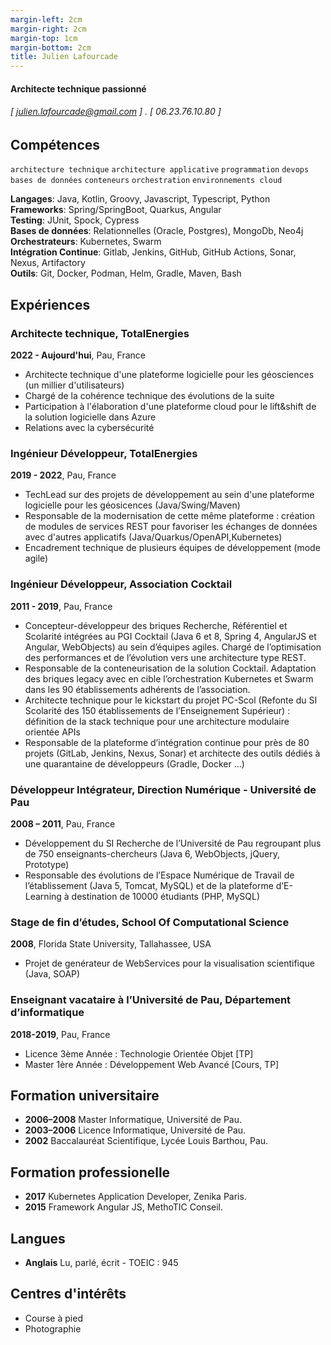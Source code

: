 ```yaml
---
margin-left: 2cm
margin-right: 2cm
margin-top: 1cm
margin-bottom: 2cm
title: Julien Lafourcade  
---
```

#### Architecte technique passionné
###### [ julien.lafourcade@gmail.com ] . [ 06.23.76.10.80 ]

## Compétences

```architecture technique```
```architecture applicative```
```programmation```
```devops```
```bases de données```
```conteneurs```
```orchestration```
```environnements cloud```

**Langages**: Java, Kotlin, Groovy, Javascript, Typescript, Python  
**Frameworks**: Spring/SpringBoot, Quarkus, Angular  
**Testing**: JUnit, Spock, Cypress  
**Bases de données**: Relationnelles (Oracle, Postgres), MongoDb, Neo4j  
**Orchestrateurs**: Kubernetes, Swarm  
**Intégration Continue**: Gitlab, Jenkins, GitHub, GitHub Actions, Sonar, Nexus, Artifactory  
**Outils**: Git, Docker, Podman, Helm, Gradle, Maven, Bash

## Expériences

### Architecte technique, TotalEnergies

**2022 - Aujourd'hui**, Pau, France

- Architecte technique d'une plateforme logicielle pour les géosciences (un millier d'utilisateurs)
- Chargé de la cohérence technique des évolutions de la suite
- Participation à l'élaboration d'une plateforme cloud pour le lift&shift de la solution logicielle dans Azure
- Relations avec la cybersécurité

### Ingénieur Développeur, TotalEnergies

**2019 - 2022**, Pau, France

- TechLead sur des projets de développement au sein d'une plateforme logicielle pour les géosicences (Java/Swing/Maven)
- Responsable de la modernisation de cette même plateforme : création de modules de services REST pour favoriser les échanges de données avec d'autres applicatifs (Java/Quarkus/OpenAPI,Kubernetes)
- Encadrement technique de plusieurs équipes de développement (mode agile)

### Ingénieur Développeur, Association Cocktail

**2011 - 2019**, Pau, France

- Concepteur-développeur des briques Recherche, Référentiel et Scolarité intégrées au PGI Cocktail (Java 6 et 8, Spring 4, AngularJS et Angular, WebObjects) au sein d’équipes agiles. Chargé de l’optimisation des performances et de l’évolution vers une architecture type REST.
- Responsable de la conteneurisation de la solution Cocktail. Adaptation des briques legacy avec en cible l’orchestration Kubernetes et Swarm dans les 90 établissements adhérents de l’association.
- Architecte technique pour le kickstart du projet PC-Scol (Refonte du SI Scolarité des 150 établissements de l’Enseignement Supérieur) : définition de la stack technique pour une architecture modulaire orientée APIs
- Responsable de la plateforme d’intégration continue pour près de 80 projets (GitLab, Jenkins, Nexus, Sonar) et architecte des outils dédiés à une quarantaine de développeurs (Gradle, Docker ...)

### Développeur Intégrateur, Direction Numérique - Université de Pau

**2008 – 2011**, Pau, France

- Développement du SI Recherche de l’Université de Pau regroupant plus de 750 enseignants-chercheurs (Java 6, WebObjects, jQuery, Prototype)
- Responsable des évolutions de l’Espace Numérique de Travail de l’établissement (Java 5, Tomcat, MySQL) et de la plateforme d’E-Learning à destination de 10000 étudiants (PHP, MySQL)

### Stage de fin d’études, School Of Computational Science

**2008**, Florida State University, Tallahassee, USA

- Projet de genérateur de WebServices pour la visualisation scientifique (Java, SOAP)

### Enseignant vacataire à l’Université de Pau, Département d’informatique

**2018-2019**, Pau, France

- Licence 3ème Année : Technologie Orientée Objet [TP]
- Master 1ère Année : Développement Web Avancé [Cours, TP]

## Formation universitaire

- **2006–2008** Master Informatique, Université de Pau.
- **2003–2006** Licence Informatique, Université de Pau.
- **2002** Baccalauréat Scientifique, Lycée Louis Barthou, Pau.

## Formation professionelle

- **2017** Kubernetes Application Developer, Zenika Paris.
- **2015** Framework Angular JS, MethoTIC Conseil.

## Langues

- **Anglais** Lu, parlé, écrit - TOEIC : 945

## Centres d'intérêts

- Course à pied 
- Photographie